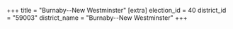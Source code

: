 +++
title = "Burnaby--New Westminster"
[extra]
election_id = 40
district_id = "59003"
district_name = "Burnaby--New Westminster"
+++
